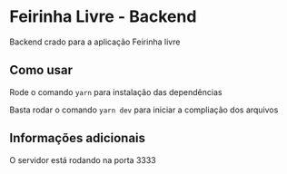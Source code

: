 # Feirinha Livre - Backend

Backend crado para a aplicação Feirinha livre

## Como usar

Rode o comando `yarn` para instalação das dependências

Basta rodar o comando `yarn dev` para iniciar a compliação dos arquivos

## Informações adicionais

O servidor está rodando na porta 3333
